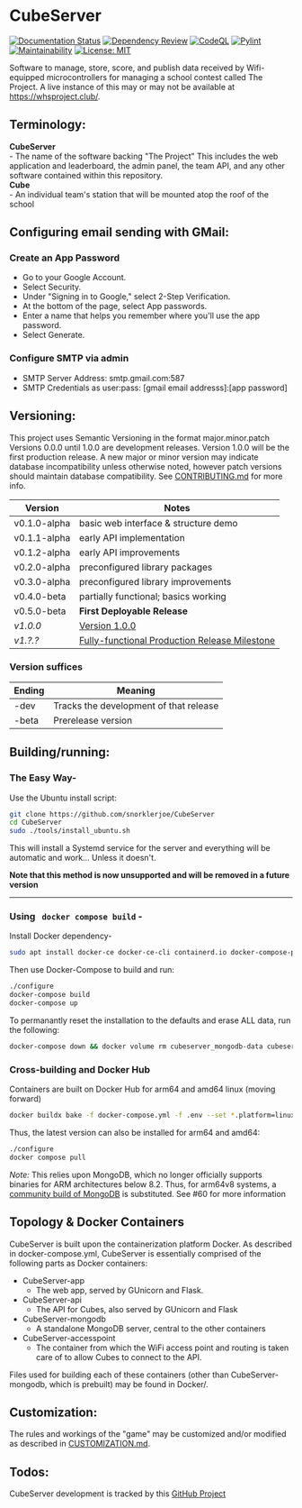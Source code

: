 # CubeServer
[![Documentation Status](https://readthedocs.org/projects/cubeserver/badge/?version=latest)](https://cubeserver.readthedocs.io/en/latest/?badge=latest)
[![Dependency Review](https://github.com/snorklerjoe/CubeServer/actions/workflows/dependency-review.yml/badge.svg)](https://github.com/snorklerjoe/CubeServer/actions/workflows/dependency-review.yml)
[![CodeQL](https://github.com/snorklerjoe/CubeServer/actions/workflows/codeql-analysis.yml/badge.svg)](https://github.com/snorklerjoe/CubeServer/actions/workflows/codeql-analysis.yml)
[![Pylint](https://github.com/snorklerjoe/CubeServer/actions/workflows/pylint.yml/badge.svg)](https://github.com/snorklerjoe/CubeServer/actions/workflows/pylint.yml)
[![Maintainability](https://api.codeclimate.com/v1/badges/0c7fad7ea7ff1a8380e0/maintainability)](https://codeclimate.com/github/snorklerjoe/CubeServer/maintainability)
[![License: MIT](https://img.shields.io/badge/License-MIT-yellow.svg)](https://opensource.org/licenses/MIT)

Software to manage, store, score, and publish data received by Wifi-equipped microcontrollers for managing a school contest called The Project.
A live instance of this may or may not be available at https://whsproject.club/.

## Terminology:
  **CubeServer**<br>
    - The name of the software backing "The Project"
    This includes the web application and leaderboard, the admin panel,
    the team API, and any other software contained within this repository.<br>
  **Cube**<br>
    - An individual team's station that will be mounted atop the roof of the school

## Configuring email sending with GMail:

### Create an App Password
* Go to your Google Account.
* Select Security.
* Under "Signing in to Google," select 2-Step Verification.
* At the bottom of the page, select App passwords.
* Enter a name that helps you remember where you'll use the app password.
* Select Generate.

### Configure SMTP via admin
* SMTP Server Address: smtp.gmail.com:587
* SMTP Credentials as user:pass: [gmail email addresss]:[app password]

## Versioning:
This project uses Semantic Versioning in the format major.minor.patch
Versions 0.0.0 until 1.0.0 are development releases.
Version 1.0.0 will be the first production release.
A new major or minor version may indicate database incompatibility unless otherwise noted, however patch versions should maintain database compatibility. See [CONTRIBUTING.md](./CONTRIBUTING.md) for more info.

| Version | Notes |
| ------- | ----- |
| v0.1.0-alpha | basic web interface & structure demo |
| v0.1.1-alpha | early API implementation |
| v0.1.2-alpha | early API improvements |
| v0.2.0-alpha | preconfigured library packages |
| v0.3.0-alpha | preconfigured library improvements |
| v0.4.0-beta  | partially functional; basics working |
| v0.5.0-beta  | **First Deployable Release** |
| _v1.0.0_  | [Version 1.0.0](https://github.com/snorklerjoe/CubeServer/milestone/2) |
| _v1.?.?_  | [Fully-functional Production Release Milestone](https://github.com/snorklerjoe/CubeServer/milestone/3) |


### Version suffices
| Ending | Meaning |
| ------ | ------- |
| -dev   | Tracks the development of that release |
| -beta  | Prerelease version |

## Building/running:

### The Easy Way-
Use the Ubuntu install script:
```bash
git clone https://github.com/snorklerjoe/CubeServer
cd CubeServer
sudo ./tools/install_ubuntu.sh
```
This will install a Systemd service for the server and everything will be automatic and work... Unless it doesn't.

**Note that this method is now unsupported and will be removed in a future version**

--------------------------------------------------------------------------
### Using &nbsp; `docker compose build` -
Install Docker dependency-
```bash
sudo apt install docker-ce docker-ce-cli containerd.io docker-compose-plugin docker-compose
```
Then use Docker-Compose to build and run:
```bash
./configure
docker-compose build
docker-compose up
```

To permanantly reset the installation to the defaults and erase ALL data, run the following:
```bash
docker-compose down && docker volume rm cubeserver_mongodb-data cubeserver_api-ssl-cert cubeserver_flask-secret
```

### Cross-building and Docker Hub

Containers are built on Docker Hub for arm64 and amd64 linux (moving forward)

```bash
docker buildx bake -f docker-compose.yml -f .env --set *.platform=linux/arm64,linux/amd64
```

Thus, the latest version can also be installed for arm64 and amd64:
```bash
./configure
docker compose pull
```

_Note:_ This relies upon MongoDB, which no longer officially supports binaries for ARM architectures below 8.2.
Thus, for arm64v8 systems, a [community build of MongoDB](https://hub.docker.com/r/arm64v8/mongo) is substituted.
See #60 for more information

## Topology & Docker Containers
CubeServer is built upon the containerization platform Docker. As described in docker-compose.yml, CubeServer is essentially comprised of the following parts as Docker containers:
- CubeServer-app
  - The web app, served by GUnicorn and Flask.
- CubeServer-api
  - The API for Cubes, also served by GUnicorn and Flask
- CubeServer-mongodb
  - A standalone MongoDB server, central to the other containers
- CubeServer-accesspoint
  - The container from which the WiFi access point and routing is taken care of to allow Cubes to connect to the API.

Files used for building each of these containers (other than CubeServer-mongodb, which is prebuilt) may be found in Docker/.

## Customization:
The rules and workings of the "game" may be customized and/or modified as described in [CUSTOMIZATION.md](./CUSTOMIZATION.md).

## Todos:
CubeServer development is tracked by this [GitHub Project](https://github.com/orgs/Windham-High-School/projects/1)
